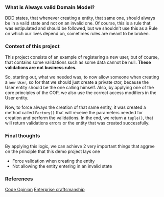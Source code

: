 ### What is Always valid Domain Model?
DDD states, that whenever creating a entity, that same one, should always be in a valid state and not on an invalid one.
Of course, this is a rule that was estipulated and should be followed, but we shouldn't use this as a Rule on which our lives depend on, sometimes rules are meant to be broken.

### Context of this project
This project consists of an example of registering a new user, but of course, that contains some validations such as some data cannot be null. **These validations are not business rules**.

So, starting out, what we needed was, to now allow someone when creating a ``new User``, so for that we should just create a private ctor, because the User entity should be the one calling himself.
Also, by applying one of the core principles of the OOP, we also use the correct access modifiers in the User entity.

Now, to force always the creation of that same entity, it was created a method called ``Factory()`` that will receive the parameters needed for creation and perform the validations. In the end, we return a ``tuple()``, that will return validations errors or the entity that was created successfully.

### Final thoughts
By applying this logic, we can achieve 2 very important things that aggree on the principle that this demo project lays one
- Force validation when creating the entity
- Not allowing the entity entering in an invalid state

### References
[Code Opinion](https://www.youtube.com/watch?v=JZetlRXdYeI)
[Enterprise craftsmanship](https://enterprisecraftsmanship.com/posts/always-valid-domain-model/)
